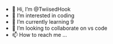 - 👋 Hi, I’m @TwiisedHook
- 👀 I’m interested in coding
- 🌱 I’m currently learning 9
- 💞️ I’m looking to collaborate on vs code
- 📫 How to reach me ...

<!---
TwiisedHook/TwiisedHook is a ✨ special ✨ repository because its `README.md` (this file) appears on your GitHub profile.
You can click the Preview link to take a look at your changes.
--->
